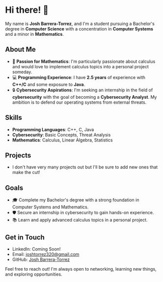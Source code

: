 # Hi there! 👋
My name is **Josh Barrera-Torrez**, and I'm a student pursuing a Bachelor's degree in **Computer Science** with a concentration in **Computer Systems** and a minor in **Mathematics**.

## About Me
- 🧮 **Passion for Mathematics**: I'm particularly passionate about calculus and would love to implement calculus topics into a personal project someday.
- 💻 **Programming Experience**: I have **2.5 years** of experience with **C++/C** and some exposure to **Java**.
- 🔒 **Cybersecurity Aspirations**: I'm seeking an internship in the field of **cybersecurity** with the goal of becoming a **Cybersecurity Analyst**. My ambition is to defend our operating systems from external threats.

## Skills
- **Programming Languages**: C++, C, Java
- **Cybersecurity**: Basic Concepts, Threat Analysis
- **Mathematics**: Calculus, Linear Algebra, Statistics

## Projects
- I don't have very many projects out but I'll be sure to add new ones that make the cut!

## Goals
- 🎓 Complete my Bachelor's degree with a strong foundation in Computer Systems and Mathematics.
- 🛡️ Secure an internship in cybersecurity to gain hands-on experience.
- 📚 Learn and apply advanced calculus topics in a personal project.

## Get in Touch
- LinkedIn: Coming Soon!
- Email: [joshtorrez320@gmail.com](mailto:joshtorrez320@gmail.com)
- GitHub: [Josh Barrera-Torrez](https://github.com/JoshxB-T)

Feel free to reach out! I'm always open to networking, learning new things, and exploring opportunities.
